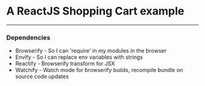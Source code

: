 # A ReactJS Shopping Cart example

---

### Dependencies
- Browserify - So I can 'require' in my modules in the browser
- Envify - So I can replace env variables with strings
- Reactify - Browserify transform for JSX
- Watchify - Watch mode for browserify builds, recompile bundle on source code updates

